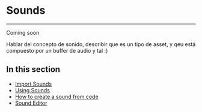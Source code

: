 # Sounds

---

Coming soon

Hablar del concepto de sonido, describir que es un tipo de asset, y qeu está compuesto por un buffer de audio y tal :)

## In this section
* [Import Sounds](import_sound.md)
* [Using Sounds](using_sounds.md)
* [How to create a sound from code](create_sound_from_code.md)
* [Sound Editor](sound_editor.md)